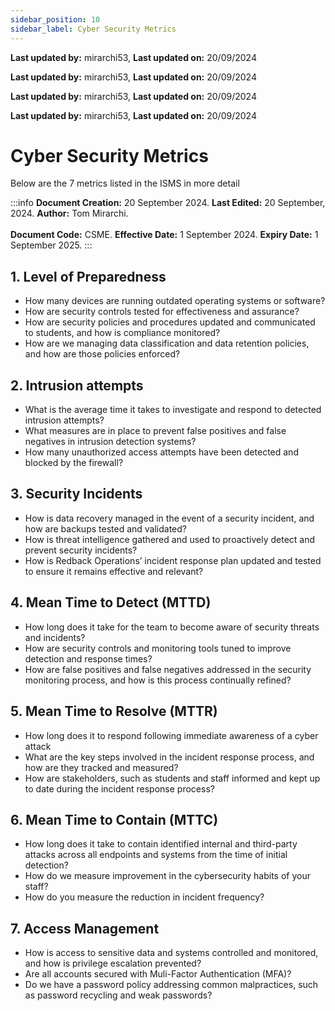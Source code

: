 ```yaml
---
sidebar_position: 10
sidebar_label: Cyber Security Metrics
---
```


**Last updated by:** mirarchi53, **Last updated on:** 20/09/2024


**Last updated by:** mirarchi53, **Last updated on:** 20/09/2024


**Last updated by:** mirarchi53, **Last updated on:** 20/09/2024


**Last updated by:** mirarchi53, **Last updated on:** 20/09/2024


# Cyber Security Metrics

Below are the 7 metrics listed in the ISMS in more detail

:::info
**Document Creation:** 20 September 2024. **Last Edited:** 20 September, 2024. **Author:** Tom Mirarchi.
<br></br>**Document Code:** CSME. **Effective Date:** 1 September 2024. **Expiry Date:** 1 September 2025.
:::

## 1. Level of Preparedness
-   How many devices are running outdated operating systems or software?
-	How are security controls tested for effectiveness and assurance?
-	How are security policies and procedures updated and communicated to students, and how is compliance monitored?
-	How are we managing data classification and data retention policies, and how are those policies enforced?

## 2. Intrusion attempts
-	What is the average time it takes to investigate and respond to detected intrusion attempts?
-	What measures are in place to prevent false positives and false negatives in intrusion detection systems?
-	How many unauthorized access attempts have been detected and blocked by the firewall?

## 3. Security Incidents
-	How is data recovery managed in the event of a security incident, and how are backups tested and validated?
-	How is threat intelligence gathered and used to proactively detect and prevent security incidents?
-	How is Redback Operations’ incident response plan updated and tested to ensure it remains effective and relevant?

## 4. Mean Time to Detect (MTTD)
-	How long does it take for the team to become aware of security threats and incidents?
-	How are security controls and monitoring tools tuned to improve detection and response times?
-	How are false positives and false negatives addressed in the security monitoring process, and how is this process continually refined?

## 5. Mean Time to Resolve (MTTR) 
-	How long does it to respond following immediate awareness of a cyber attack
-	What are the key steps involved in the incident response process, and how are they tracked and measured?
-	How are stakeholders, such as students and staff informed and kept up to date during the incident response process?

## 6. Mean Time to Contain (MTTC) 
-	How long does it take to contain identified internal and third-party attacks across all endpoints and systems from the time of initial detection?
-	How do we measure improvement in the cybersecurity habits of your staff?
-	How do you measure the reduction in incident frequency?

## 7. Access Management
-	How is access to sensitive data and systems controlled and monitored, and how is privilege escalation prevented?
-	Are all accounts secured with Muli-Factor Authentication (MFA)?
-	Do we have a password policy addressing common malpractices, such as password recycling and weak passwords?
